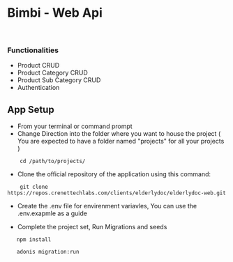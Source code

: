 # Bimbi - Web Api

​

### Functionalities

- Product CRUD
- Product Category CRUD
- Product Sub Category CRUD
- Authentication

## App Setup

- From your terminal or command prompt
- Change Direction into the folder where you want to house the project ( You are expected to have a folder named "projects" for all your projects )

```
    cd /path/to/projects/
```

- Clone the official repository of the application using this command:

```
    git clone https://repos.crenettechlabs.com/clients/elderlydoc/elderlydoc-web.git
```

- Create the .env file for envirenment variavles, You can use the .env.exapmle as a guide

- Complete the project set, Run Migrations and seeds

```
   npm install

   adonis migration:run


```
